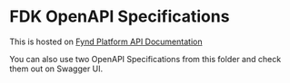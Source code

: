 # FDK OpenAPI Specifications

This is hosted on [Fynd Platform API Documentation](https://documentation.tirabeauty.com/en/api-doc)

You can also use two OpenAPI Specifications from this folder and check them out on Swagger UI.
